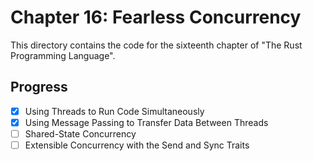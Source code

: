 # Chapter 16: Fearless Concurrency

This directory contains the code for the sixteenth chapter of "The Rust
Programming Language".

## Progress

- [x] Using Threads to Run Code Simultaneously
- [x] Using Message Passing to Transfer Data Between Threads
- [ ] Shared-State Concurrency
- [ ] Extensible Concurrency with the Send and Sync Traits